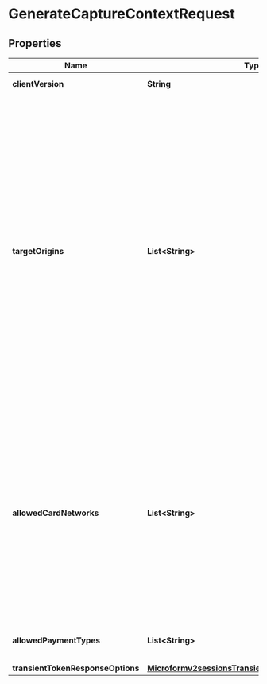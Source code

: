 
# GenerateCaptureContextRequest

## Properties
Name | Type | Description | Notes
------------ | ------------- | ------------- | -------------
**clientVersion** | **String** | Specify the version of Microform that you want to use.  |  [optional]
**targetOrigins** | **List&lt;String&gt;** | The [target origin](https://developer.mozilla.org/en-US/docs/Glossary/Origin) of the website on which you will be launching Microform is defined by the scheme (protocol), hostname (domain) and port number (if used).    You must use https://hostname (unless you use http://localhost) Wildcards are NOT supported.  Ensure that subdomains are included. Any valid top-level domain is supported (e.g. .com, .co.uk, .gov.br etc)  Examples:   - https://example.com   - https://subdomain.example.com   - https://example.com:8080&lt;br&gt;&lt;br&gt;  If you are embedding within multiple nested iframes you need to specify the origins of all the browser contexts used, for example:    targetOrigins: [     \&quot;https://example.com\&quot;,     \&quot;https://basket.example.com\&quot;,     \&quot;https://ecom.example.com\&quot;   ]&lt;br&gt;&lt;br&gt;  You can supply up to nine origins within the targetOrigins field for nested iframes. If the list of origins exceeds five ensure that you:   - Compare the list of origins in the v2/sessions targetOrigins field against the location.ancestorOrigins of the browser.    - Ensure that the count of origins and their content matches in both.  If any origins are absent or mismatched, the system will prevent Microform from loading and display a client-side error message.  |  [optional]
**allowedCardNetworks** | **List&lt;String&gt;** | The list of card networks you want to use for this Microform transaction.  Microform currently supports the following card networks: - VISA - MASTERCARD - AMEX - CARNET - CARTESBANCAIRES - CUP - DINERSCLUB - DISCOVER - EFTPOS - ELO - JCB - JCREW - MADA - MAESTRO - MEEZA - PAYPAK  **Important:**    - When integrating Microform (Card) at least one card network should be specified in the allowedCardNetworks field in the capture context request.   - When integrating Microform (ACH/eCheck) the allowedCardNetworks field is not required in the capture context request.   - When integrating both Microform (Card) and Microform (ACH/eCheck) at least one card network should be specified in the allowedCardNetworks field in the capture context request.  |  [optional]
**allowedPaymentTypes** | **List&lt;String&gt;** | The payment types that are allowed for the merchant.    Possible values when launching Microform: - CARD - CHECK &lt;br&gt;&lt;br&gt;  |  [optional]
**transientTokenResponseOptions** | [**Microformv2sessionsTransientTokenResponseOptions**](Microformv2sessionsTransientTokenResponseOptions.md) |  |  [optional]



